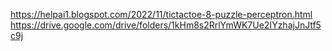 https://helpai1.blogspot.com/2022/11/tictactoe-8-puzzle-perceptron.html
https://drive.google.com/drive/folders/1kHm8s2RrlYmWK7Ue2IYzhajJnJtf5c9j
